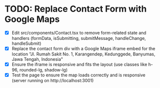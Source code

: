 # TODO: Replace Contact Form with Google Maps

- [x] Edit src/components/Contact.tsx to remove form-related state and handlers (formData, isSubmitting, submitMessage, handleChange, handleSubmit)
- [x] Replace the contact form div with a Google Maps iframe embed for the location "Jl. Rumah Sakit No. 1, Karangendep, Kedunggede, Banyumas, Jawa Tengah, Indonesia"
- [x] Ensure the iframe is responsive and fits the layout (use classes like h-96, rounded-lg, shadow-lg)
- [x] Test the page to ensure the map loads correctly and is responsive (server running on http://localhost:3001)
